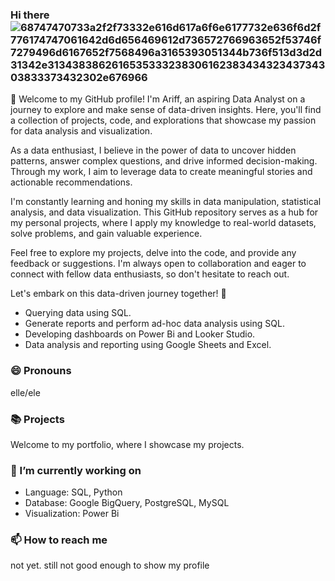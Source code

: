 ### Hi there ![68747470733a2f2f73332e616d617a6f6e6177732e636f6d2f776174747061642d6d656469612d736572766963652f53746f7279496d6167652f7568496a3165393051344b736f513d3d2d31342e313438386261653533323830616238343432343734303833373432302e676966](https://github.com/marswanttobeanalyst/marswanttobeanalyst/assets/141108687/9b81fc6f-5945-4e24-8510-d3f5516cd40c)


👋 Welcome to my GitHub profile! I'm Ariff, an aspiring Data Analyst on a journey to explore and make sense of data-driven insights. Here, you'll find a collection of projects, code, and explorations that showcase my passion for data analysis and visualization.

As a data enthusiast, I believe in the power of data to uncover hidden patterns, answer complex questions, and drive informed decision-making. Through my work, I aim to leverage data to create meaningful stories and actionable recommendations.

I'm constantly learning and honing my skills in data manipulation, statistical analysis, and data visualization. This GitHub repository serves as a hub for my personal projects, where I apply my knowledge to real-world datasets, solve problems, and gain valuable experience.

Feel free to explore my projects, delve into the code, and provide any feedback or suggestions. I'm always open to collaboration and eager to connect with fellow data enthusiasts, so don't hesitate to reach out.

Let's embark on this data-driven journey together! 🚀
- Querying data using SQL.
- Generate reports and perform ad-hoc data analysis using SQL.
- Developing dashboards on Power Bi and Looker Studio.
- Data analysis and reporting using Google Sheets and Excel.

### 😄 Pronouns

elle/ele

### 📚 Projects

Welcome to my portfolio, where I showcase my projects.

### 🔭 I’m currently working on

- Language: SQL, Python
- Database: Google BigQuery, PostgreSQL, MySQL
- Visualization: Power Bi


### 📫 How to reach me

not yet. still not good enough to show my profile
